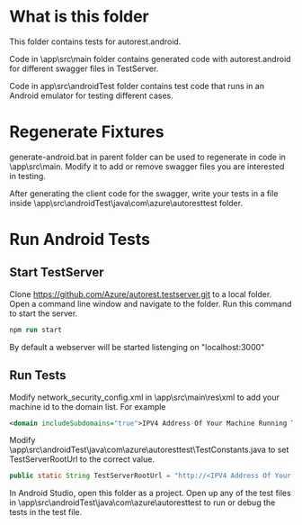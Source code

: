 # What is this folder

This folder contains tests for autorest.android.

Code in \app\src\main folder contains generated code with autorest.android for different swagger files in TestServer.

Code in app\src\androidTest folder contains test code that runs in an Android emulator for testing different cases.

# Regenerate Fixtures

generate-android.bat in parent folder can be used to regenerate in code in \app\src\main. Modify it to add or remove swagger files you are interested in testing.

After generating the client code for the swagger, write your tests in a file inside \app\src\androidTest\java\com\azure\autoresttest folder.

# Run Android Tests

## Start TestServer
Clone https://github.com/Azure/autorest.testserver.git to a local folder. Open a command line window and navigate to the folder. Run this command to start the server.
```ps
npm run start
```

By default a webserver will be started listenging on "localhost:3000"

## Run Tests

Modify network_security_config.xml in \app\src\main\res\xml to add your machine id to the domain list. For example
```xml
<domain includeSubdomains="true">IPV4 Address Of Your Machine Running TestServer</domain>
```

Modify \app\src\androidTest\java\com\azure\autoresttest\TestConstants.java to set TestServerRootUrl to the correct value.
```java
public static String TestServerRootUrl = "http://<IPV4 Address Of Your Machine Running TestServer>:3000";
```

In Android Studio, open this folder as a project. Open up any of the test files in \app\src\androidTest\java\com\azure\autoresttest  to run or debug the tests in the test file.
